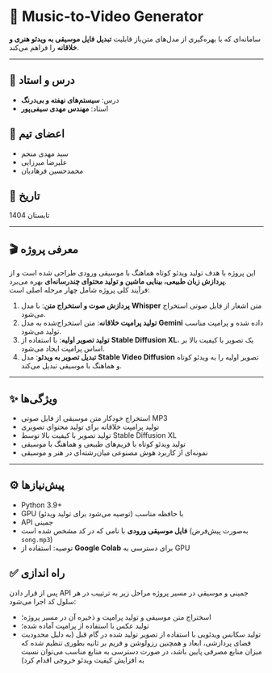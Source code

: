 # 🎵 Music-to-Video Generator

سامانه‌ای که با بهره‌گیری از مدل‌های متن‌باز قابلیت **تبدیل فایل موسیقی به ویدئو هنری و خلاقانه** را فراهم می‌کند.

---

## 🏫 درس و استاد

- درس: **سیستم‌های نهفته و بی‌درنگ**  
- استاد: **مهندس مهدی سیفی‌پور**  

## 👥 اعضای تیم

- سید مهدی منجم  
- علیرضا میرزایی  
- محمدحسین فرهادیان  

## 📅 تاریخ

تابستان 1404

---

## 🎬 معرفی پروژه

این پروژه با هدف تولید ویدئو کوتاه هماهنگ با موسیقی ورودی طراحی شده است و از **پردازش زبان طبیعی، بینایی ماشین و تولید محتوای چندرسانه‌ای** بهره می‌برد.  
فرآیند کلی پروژه شامل چهار مرحله اصلی است:

1. **پردازش صوت و استخراج متن**: با مدل **Whisper** متن اشعار از فایل صوتی استخراج می‌شود.  
2. **تولید پرامپت خلاقانه**: متن استخراج‌شده به مدل **Gemini** داده شده و پرامپت مناسب تولید می‌شود.  
3. **تولید تصویر اولیه**: با استفاده از **Stable Diffusion XL**، یک تصویر با کیفیت بالا بر اساس پرامپت ایجاد می‌شود.  
4. **تبدیل تصویر به ویدئو**: مدل **Stable Video Diffusion** تصویر اولیه را به ویدئو کوتاه و هماهنگ با موسیقی تبدیل می‌کند.

---

## ✨ ویژگی‌ها

- استخراج خودکار متن موسیقی از فایل صوتی MP3  
- تولید پرامپت خلاقانه برای تولید محتوای تصویری  
- تولید تصویر با کیفیت بالا توسط Stable Diffusion XL  
- تولید ویدئو کوتاه با فریم‌های طبیعی و هماهنگ با موسیقی  
- نمونه‌ای از کاربرد هوش مصنوعی میان‌رشته‌ای در هنر و موسیقی  

---

## ⚙️ پیش‌نیازها

- Python 3.9+  
- GPU با حافظه مناسب (توصیه می‌شود برای تولید ویدئو)  
-  API جمینی
- **فایل موسیقی ورودی** با نامی که در کد مشخص شده است (به‌صورت پیش‌فرض `song.mp3`)  
- توصیه: استفاده از **Google Colab** برای دسترسی به GPU  





## ✅ راه اندازی

پس از قرار دادن API جمینی و موسیقی در مسیر پروژه مراحل زیر به ترتییب در هر سلول کد اجرا می‌شود:
- اسختراج متن موسیقی و تولید پرامپت و ذخیره آن در مسیر پروژه؛
- تولید عکس با استفاده از پرامپت آماده شده؛
- تولید سکانس ویدئویی با استفاده از تصویر تولید شده در گام قبل (به دلیل محدودیت فضای پردازشی، ابعاد و همچنین رزولوشن و فریم بر ثانیه بطوری تنظیم شده که میزان منابع مصرفی پایین باشد، در صورت دسترسی به منابع مناسب می‌توان نسبت به افزایش کیفیت ویدئو خروجی اقدام کرد)
